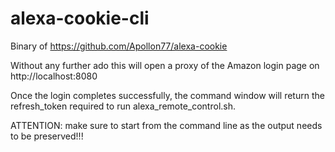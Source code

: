 # alexa-cookie-cli
Binary of https://github.com/Apollon77/alexa-cookie

Without any further ado this will open a proxy of the Amazon login page on http://localhost:8080

Once the login completes successfully, the command window will return the refresh_token required to run alexa_remote_control.sh.

ATTENTION: make sure to start from the command line as the output needs to be preserved!!!

